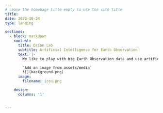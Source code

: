 ```yaml
---
# Leave the homepage title empty to use the site title
title:
date: 2022-10-24
type: landing

sections:
  - block: markdown
    content:
      title: Orion Lab
      subtitle: Artificial Intelligence for Earth Observation 
      text: |-
        We like to play with big Earth Observation data and use artificial intelligence research to have a positive impact on the society and the environment. Orion Lab is a research group that belongs to the [Institute for Astronomy, Astrophysics, Space Applications and Remote Sensing](https://www.astro.noa.gr/en/) of the [National Observatory of Athens](https://www.noa.gr/en/). 

        `Add an image from assets/media`
        ![](background.png)
      image: 
        filename: icon.png

    design: 
      columns: '1'


---
```


